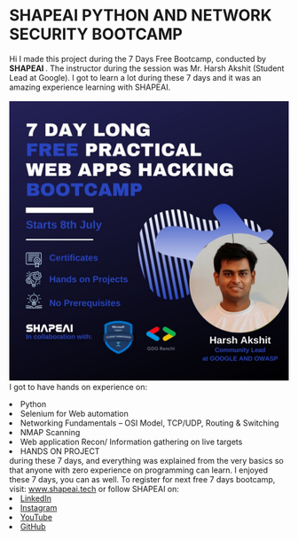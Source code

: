 # SHAPEAI PYTHON AND NETWORK SECURITY BOOTCAMP
Hi I made this project during the 7 Days Free Bootcamp, conducted by <b> SHAPEAI
</b>.
The instructor during the session was Mr. Harsh Akshit (Student Lead at Google). I got to
learn a lot during these 7 days and it was an amazing experience learning with SHAPEAI.
<br><br> <a> <img src="https://github.com/Gbhutak10000/Network-Security-Bootcamp/blob/main/WhatsApp%20Image%202021-07-01%20at%209.09.56%20AM.jpeg"> </a>
I got to have hands on experience on:
<li>Python
<li> Selenium for Web automation
<li> Networking Fundamentals – OSI Model, TCP/UDP, Routing & Switching
<li> NMAP Scanning
<li> Web application Recon/ Information gathering on live targets
<li> HANDS ON PROJECT
<br>during these 7 days, and everything was explained from the very basics so that
anyone with zero experience on programming can learn.
I enjoyed these 7 days, you can as well. To register for next free 7 days bootcamp, visit:
<a href="https://www.shapeai.tech"> www.shapeai.tech</a>
or follow SHAPEAI on:
<li><a href=
"https://in.linkedin.com/company/shapeai">LinkedIn</a>
<li><a href=
"https://www.instagram.com/shape.ai/?hl=en">Instagram</a>
<li><a
href=
"https://www.youtube.com/channel/UCTUvDLTW9meuDXWcbmISPdA">YouTube</a>
<li><a href=
"https://github.com/shapeai">GitHub</a>
